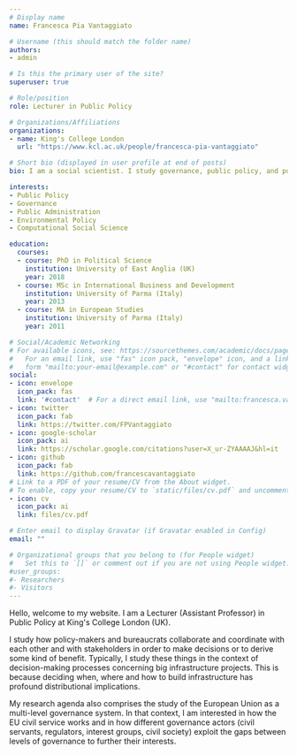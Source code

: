 ```yaml
---
# Display name
name: Francesca Pia Vantaggiato

# Username (this should match the folder name)
authors:
- admin

# Is this the primary user of the site?
superuser: true

# Role/position
role: Lecturer in Public Policy

# Organizations/Affiliations
organizations:
- name: King's College London
  url: "https://www.kcl.ac.uk/people/francesca-pia-vantaggiato"

# Short bio (displayed in user profile at end of posts)
bio: I am a social scientist. I study governance, public policy, and public administration. In particular, my research focuses on how policy actors address collective action problems, and influence policy formulation. 

interests:
- Public Policy
- Governance
- Public Administration
- Environmental Policy
- Computational Social Science

education:
  courses:
  - course: PhD in Political Science
    institution: University of East Anglia (UK)
    year: 2018
  - course: MSc in International Business and Development
    institution: University of Parma (Italy)
    year: 2013
  - course: MA in European Studies
    institution: University of Parma (Italy)
    year: 2011

# Social/Academic Networking
# For available icons, see: https://sourcethemes.com/academic/docs/page-builder/#icons
#   For an email link, use "fas" icon pack, "envelope" icon, and a link in the
#   form "mailto:your-email@example.com" or "#contact" for contact widget.
social:
- icon: envelope
  icon_pack: fas
  link: '#contact'  # For a direct email link, use "mailto:francesca.vantaggiato@kcl.ac.uk".
- icon: twitter
  icon_pack: fab
  link: https://twitter.com/FPVantaggiato
- icon: google-scholar
  icon_pack: ai
  link: https://scholar.google.com/citations?user=X_ur-ZYAAAAJ&hl=it
- icon: github
  icon_pack: fab
  link: https://github.com/francescavantaggiato
# Link to a PDF of your resume/CV from the About widget.
# To enable, copy your resume/CV to `static/files/cv.pdf` and uncomment the lines below.
- icon: cv
  icon_pack: ai
  link: files/cv.pdf

# Enter email to display Gravatar (if Gravatar enabled in Config)
email: ""

# Organizational groups that you belong to (for People widget)
#   Set this to `[]` or comment out if you are not using People widget.
#user_groups:
#- Researchers
#- Visitors
---
```


Hello, welcome to my website. I am a Lecturer (Assistant Professor) in Public Policy at King's College London (UK).

I study how policy-makers and bureaucrats collaborate and coordinate with each other and with stakeholders in order to make decisions or to derive some kind of benefit. Typically, I study these things in the context of decision-making processes concerning big infrastructure projects. This is because deciding when, where and how to build infrastructure has profound distributional implications.

My research agenda also comprises the study of the European Union as a multi-level governance system. In that context, I am interested in how the EU civil service works and in how different governance actors (civil servants, regulators, interest groups, civil society) exploit the gaps between levels of governance to further their interests.
